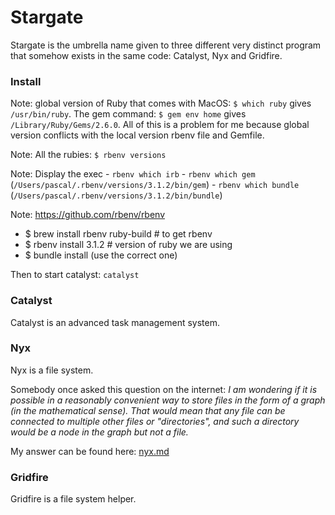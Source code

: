 
# Stargate

Stargate is the umbrella name given to three different very distinct program that somehow exists in the same code: Catalyst, Nyx and Gridfire.

### Install

Note: global version of Ruby that comes with MacOS: `$ which ruby` gives `/usr/bin/ruby`. The gem command: `$ gem env home` gives `/Library/Ruby/Gems/2.6.0`. All of this is a problem for me because global version conflicts with the local version rbenv file and Gemfile.

Note: All the rubies: `$ rbenv versions` 

Note: Display the exec
	- `rbenv which irb`
	- `rbenv which gem` (`/Users/pascal/.rbenv/versions/3.1.2/bin/gem`)
	- `rbenv which bundle` (`/Users/pascal/.rbenv/versions/3.1.2/bin/bundle`)

Note: https://github.com/rbenv/rbenv

- $ brew install rbenv ruby-build # to get rbenv
- $ rbenv install 3.1.2 # version of ruby we are using
- $ bundle install (use the correct one)

Then to start catalyst: `catalyst`

### Catalyst

Catalyst is an advanced task management system.

### Nyx

Nyx is a file system.

Somebody once asked this question on the internet: _I am wondering if it is possible in a reasonably convenient way to store files in the form of a graph (in the mathematical sense). That would mean that any file can be connected to multiple other files or "directories", and such a directory would be a node in the graph but not a file._

My answer can be found here: [nyx.md](./nyx.md)

### Gridfire

Gridfire is a file system helper.